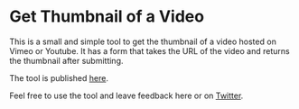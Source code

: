 # Get Thumbnail of a Video

This is a small and simple tool to get the thumbnail of a video hosted on Vimeo or Youtube. It has a form that takes the URL of the video and returns the thumbnail after submitting.
 
The tool is published [here](https://deponewd.github.io/video).

Feel free to use the tool and leave feedback here or on [Twitter](https://twitter.com/depone).
